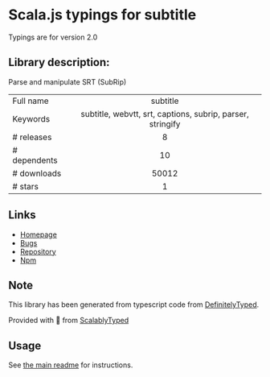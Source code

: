 
# Scala.js typings for subtitle

Typings are for version 2.0

## Library description:
Parse and manipulate SRT (SubRip)

|                    |                 |
| ------------------ | :-------------: |
| Full name          | subtitle |
| Keywords           | subtitle, webvtt, srt, captions, subrip, parser, stringify |
| # releases         | 8 |
| # dependents       | 10 |
| # downloads        | 50012 |
| # stars            | 1 |

## Links
- [Homepage](https://github.com/gsantiago/subtitle.js#readme)
- [Bugs](https://github.com/gsantiago/subtitle.js/issues)
- [Repository](https://github.com/gsantiago/subtitle.js)
- [Npm](https://www.npmjs.com/package/subtitle)
    


## Note
This library has been generated from typescript code from [DefinitelyTyped](https://definitelytyped.org).

Provided with :purple_heart: from [ScalablyTyped](https://github.com/oyvindberg/ScalablyTyped)

## Usage
See [the main readme](../../readme.md) for instructions.


